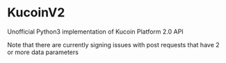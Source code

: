# KucoinV2
Unofficial Python3 implementation of Kucoin Platform 2.0 API

Note that there are currently signing issues with post requests that have 2 or more data parameters
